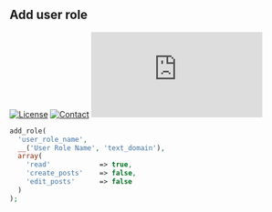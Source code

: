 ## Add user role
[![License](https://img.shields.io/github/license/dedewiweka/snippets?color=brightgreen)](https://github.com/dedewiweka/snippets/blob/main/LICENSE) [![Contact](https://img.shields.io/badge/contact-Dede%20Wiweka-orange)](https://dede.wiweka.com/development) ![File size](https://img.shields.io/github/size/dedewiweka/snippets/Users/add-user-role.md) 
```php
add_role(
  'user_role_name', 
  __('User Role Name', 'text_domain'),
  array(
    'read'            => true,
    'create_posts'    => false,
    'edit_posts'      => false
  )
);
```